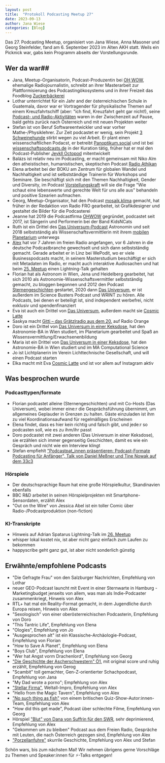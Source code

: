 ```yaml
---
layout: post
title:  "Protokoll Podcasting Meetup 27"
date: 2023-09-13
author: Jana Wiese
categories: [Blog]
---
```



Das 27. Podcasting Meetup, organisiert von Jana Wiese, Anna Masoner und Georg Steinfelder, fand am 6. September 2023 im Alten AKH statt. Weils ein Picknick war, gabs kein Programm abseits der Vorstellungsrunde.

## Wer da war##

- Jana, Meetup-Organisatorin, Podcast-Produzentin bei [OH WOW](www.ohwow.eu), ehemalige Radiojournalistin, schreibt an ihrer Masterarbeit zur Plattformisierung des Podcastingökosystems und in ihrer Freizeit das Foodblog [Zuckerbäckerei](www.zuckerbaeckerei.com)
- Lothar unterrichtet für ein Jahr and der österreichischen Schule in Guatemala, davor war er Vortragender für physikalische Themen auf einem Kreuzfahrtschiff (aber: "ich find, Kreuzfahrt geht gar nicht!), seine [Podcast- und Radio-Aktivitäten](https://www.sprechkontakt.at/) waren in der Zwischenzeit auf Pause, bald gehts zurück nach Österreich und mit neuen Projekten weiter
- Stefan ist von Beruf Softwareentwickler und war vorher Mathe-/Physiklehrer. Zur Zeit podcastet er wenig, sein Projekt [3 Schweinehunde](https://3-schweinehun.de/) stirbt wegen zu viel Arbeit. Er plant einen wissenschaftlichen Podacst, er betreibt [Panoptikum.social](https://panoptikum.social/) und ist bei [wissenschaftspodcasts.de](https://wissenschaftspodcasts.de/) in der Kuration tätig, früher hat er mal den Podcast-Publisher [Jeykll Octopod](https://github.com/jekyll-octopod/jekyll-octopod) mitentwickelt
-  Balázs ist relativ neu im Podcasting, er macht gemeinsam mit Niko Alm den atheistischen, humanistischen, skeptischen Podcast [Radio Athikan](https://podcast.athikan.at/)
-  Elena arbeitet bei der BOKU am Zentrum für globalen Wandel und Nachhaltigkeit und ist selbstständige Trainerin für Workshops und Seminare. Sie beschäftigt sich mit den Themen Nachhaltigkeit, Gender und Diversity, im Podcast [Vorstellungskraft](https://www.marolenasstimme.at/vorstellungskraft-podcast/) will sie die Frage "Wie schaut eine lebenswerte und gerechte Welt für uns alle aus" behandeln und positive Szearien aufmachen.
-  Georg, Meetup-Organisator, hat den Podcast [mosaik.klima](https://www.steinfelder.at/mosaikklima/) gemacht, hat früher in der Redaktion von Radio FRO gearbeitet, ist Grafikdesigner und gestaltet die Bilder für die Podcasterei
-  Jeanne hat 2019 die Podcastfirma [OHWOW](www.ohwow.eu) gegründet, podcastet seit 2017, ist Sängerin und Performerin bei der Band KidsNCats
-  Ruth ist ein Drittel des [Das Universum-Podcast](https://dasuniversum.podigee.io/) Astronomin und seit 2018 selbstständig als Wissenschaftsvermittlerin mit ihrem [mobilen Planetarium](https://mobilesplanetarium.wixsite.com/) unterwegs
-  [Alex](http://www.alexanderweller.com/) hat vor 7 Jahren im freien Radio angefangen, vor 6 Jahren in die deutsche Podcastbranche gewechselt und sich dann selbstständig gemacht. Gerade arbeitet er in Linz bei WePodit, wo er viele Businesspodcasts macht, in seinem Masterstudium beschäftigt er sich mit Metadaten im Radio, er macht auch interaktive Audiosachen und hat beim [25. Meetup](https://www.podcasterei.at/meetups/2023-03-15-protokoll-25-meetup.html) einen Lightning-Talk gehalten
-  Florian hat als Astronom in Wien, Jena und Heidelberg gearbeitet, hat sich 2010 als Astronomie-Wissenschaftsvermittler selbstständig gemacht, zu bloggen begonnen und 2012 den Podcast [Sternengeschichten](https://sternengeschichten.podigee.io/) gestartet, 2020 dann [Das Universum](https://dasuniversum.podigee.io/), er ist außerdem im Science Busters Podcast und WRINT zu hören. Alle Podcasts, bei denen er beteiligt ist, sind independent werbefrei, nicht exklusiv und spendenfinanziert
-  Eva ist auch ein Drittel von [Das Universum](https://dasuniversum.podigee.io/), außerdem macht sie [Cosmic Latte](https://cosmiclatte.podigee.io/)
-  Saskya macht [Gitti – das Grätzlradio aus dem 20.](https://o94.at/programm/sendereihen/gitti) auf Radio Orange
-  Doro ist ein Drittel von [Das Universum in einer Keksdose](https://keksuniversum.at/), hat den Astronomie-BA in Wien studiert, im Planetarium gearbeitet und Spaß an Wissensvermittlung/Erwachsenenbildung
-  Maria ist ein Drittel von [Das Universum in einer Keksdose](https://keksuniversum.at/), hat den Astronomie-BA in Wien studiert und im MA Computational Science
-  Jo ist Lichtplanerin im Verein Lichttechnische Gesellschaft, und will einen Podcast starten
-  Elka macht mit Eva [Cosmic Latte](https://cosmiclatte.podigee.io/) und ist vor allem auf Instagram aktiv

 ## Was besprochen wurde ##

 ### Podcasttypen/formate ###
 - Florian podcastet alleine (Sternengeschichten) und mit Co-Hosts (Das Universum), wobei immer eine:r die Gesprächsführung übernimmt, um allgemeines Geplauder in Grenzen zu halten. Gäste einzuladen ist ihm zu viel Koordinationsaufwand für regelmäßiges Erscheinen
 - Elena findet, dass es hier kein richtig und falsch gibt, und jede:r so podcasten soll, wie es zu ihm/ihr passt
 - Doro podcastet mit zwei anderen (Das Universum in einer Keksdose), sie erzählen sich immer gegenseitig Geschichten, damit es wie ein Gespräch und nicht wie ein Interview klingt
 - Stefan empfiehlt ["Podcastpat_innen präsentieren: Podcast-Formate Podcasting für Anfänger", Talk von Daniel Meßner und Tine Nowak auf dem 33c3](https://media.ccc.de/v/33c3-399-podcastpat_innen_prasentieren_podcast-formate)

### Hörspiele ###
- Der deutschsprachige Raum hat eine große Hörspielkultur, Skandinavien ebenfalls
- BBC R&D arbeitet in seinen Hörspielprojekten mit Smartphone-Sensordaten, erzählt Alex
- "Out on the Wire" von Jessica Abel ist ein toller Comic über Radio-/Podcastproduktion (non-fiction)

### KI-Transkripte ###
- Hinweis auf Adrian Spatarus Lightning-Talk im [26. Meetup](https://www.podcasterei.at/meetups/2023-08-08-protokoll-26-meetup.html)
- whisper lokal kostet nix, ist aber nicht ganz einfach zum Laufen zu bekommen
- happyscribe geht ganz gut, ist aber nicht sonderlich günstig

## Erwähnte/empfohlene Podcasts ##
- "Die Gefragte Frau" von den Salzburger Nachrichten, Empfehlung von Lothar
- neuer GEO-Podcast launcht mit Event in einer Sternwarte in Hamburg - Marketingbudget jenseits von allem, was man als Indie-Podcaster zusammenkriegt, Hinweis von Alex
- RTL+ hat mal ein Reality-Format gemacht, in dem Jugendliche durch Europa reisen, Hinweis von Alex
- "Sexologisch" von einer oberösterreichischen Podcasterin, Empfehlung von Doro
- "This Tantric Life", Empfehlung von Elena
- "Ologies", Empfehlung von Jo
- "Ausgesprochen alt" ist ein Klassische-Archäologie-Podcast, Empfehlung von Florian
- "How to Save A Planet", Empfehlung von Elena
- "Boys Club", Empfehlung von Elena
- "Wer hat Angst vorm Drachenlord", Empfehlung von Georg
- ["Die Geschichte der Ascherschwestern" Ö1](https://oe1.orf.at/artikel/702647/Die-Geschichte-der-Ascher-Schwestern), mit original score und ruhig erzählt, Empfehlung von Gerog
- "Scambit" toll gemachter, Gen-Z-orientierter Schachpodcast, Empfehlung von Jana
- "My Dad wrote a porno"; Empfehlung von Alex
- ["Stellar Firma"](https://podcasts.apple.com/us/podcast/stellar-firma/id1451762036), Weltall-Impro, Empfehlung von Alex
- "Hello from the Magic Tavern", Empfehlung von Alex
- ["No such thing as fish"](https://www.nosuchthingasafish.com/) von einem britischen Quiz-Show-Autor:innen-Team, Empfehlung von Alex
- "How did this get made", Podcast über schlechte Filme, Empfehlung von Georg
- Hörspiel ["Blut" von Dana von Suffrin für den SWR](https://www.swr.de/swr2/hoerspiel/ard-hoerspieltage/dana-von-suffrin-blut-hoerspiel-nach-einer-wahren-begebenheit-100.html), sehr deprimierend, Empfehlung von Alex
- "Gekommen um zu bleiben" Podcast aus dem Freien Radio, Gespräche mit Leuten, die nach Österreich gezogen sind, Empfehlung von Alex
- ["Porzellanfuhre"](https://geschichtspodcasts.de/podcast/porzellanfuhre) skurrile Geschichte, Empfehlung von Alex und Stefan

Schön wars, bis zum nächsten Mal! Wir nehmen übrigens gerne Vorschläge zu Themen und Speaker:innen für ⚡-Talks entgegen!
